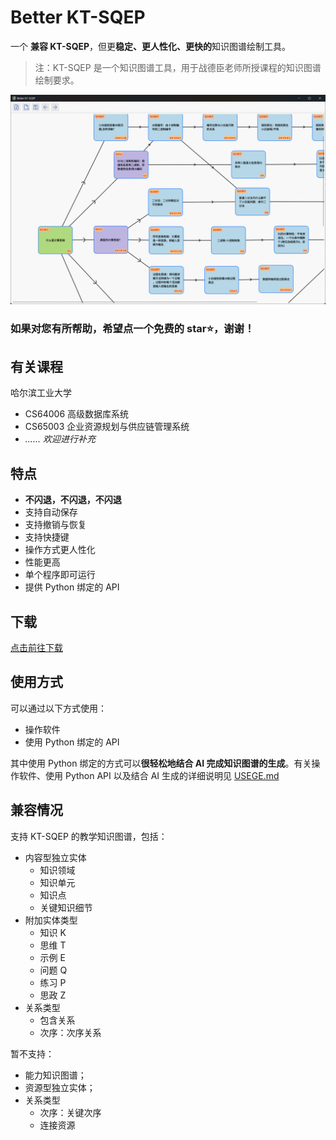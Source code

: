 # Better KT-SQEP

一个 **兼容 KT-SQEP**，但更**稳定、更人性化、更快的**知识图谱绘制工具。

> 注：KT-SQEP 是一个知识图谱工具，用于战德臣老师所授课程的知识图谱绘制要求。

![展示](assets/image.png)

### 如果对您有所帮助，希望点一个免费的 star⭐，谢谢！

## 有关课程

哈尔滨工业大学

- CS64006	高级数据库系统
- CS65003	企业资源规划与供应链管理系统
- *...... 欢迎进行补充*

## 特点

- **不闪退，不闪退，不闪退**
- 支持自动保存
- 支持撤销与恢复
- 支持快捷键
- 操作方式更人性化
- 性能更高
- 单个程序即可运行
- 提供 Python 绑定的 API

## 下载

[点击前往下载](https://github.com/zmsbruce/better_kt_sqep/releases)

## 使用方式

可以通过以下方式使用：

- 操作软件
- 使用 Python 绑定的 API

其中使用 Python 绑定的方式可以**很轻松地结合 AI 完成知识图谱的生成**。有关操作软件、使用 Python API 以及结合 AI 生成的详细说明见 [USEGE.md](./USAGE.md)

## 兼容情况

支持 KT-SQEP 的教学知识图谱，包括：

- 内容型独立实体
  - 知识领域
  - 知识单元
  - 知识点
  - 关键知识细节
- 附加实体类型
  - 知识 K
  - 思维 T
  - 示例 E
  - 问题 Q
  - 练习 P
  - 思政 Z
- 关系类型
  - 包含关系
  - 次序：次序关系

暂不支持：

- 能力知识图谱；
- 资源型独立实体；
- 关系类型
  - 次序：关键次序
  - 连接资源